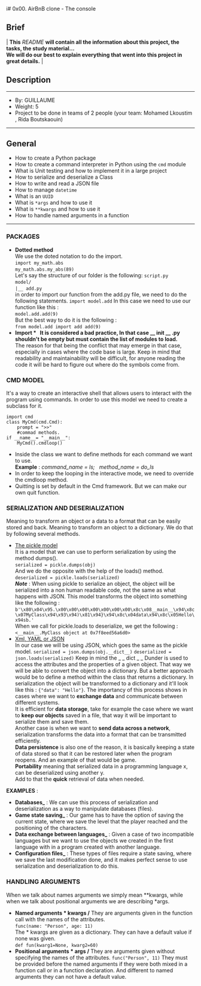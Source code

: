 i# 0x00. AirBnB clone - The console
## Brief
|  **This** _README_ **will contain all the information about this project, the tasks, the study material...<br>
We will do our best to explain everything that went into this project in great details.**  |
## Description
****
  -  By: GUILLAUME
  -  Weight: 5
  -  Project to be done in teams of 2 people (your team: Mohamed Lkoustim , Rida Boutskaouin)
****
## General
- How to create a Python package
- How to create a command interpreter in Python using the `cmd` module
- What is Unit testing and how to implement it in a large project
- How to serialize and deserialize a Class
- How to write and read a JSON file
- How to manage `datetime`
- What is an `UUID`
- What is `*args` and how to use it
- What is `**kwargs` and how to use it
- How to handle named arguments in a function
****
### PACKAGES
- **Dotted method**<br>
		We use the doted notation to do the import.<br>
			```import my_math.abs```<br>
			```my_math.abs.my_abs(89)```<br>
		Let's say the structure of our folder is the following:
			```script.py```<br>
			```model/```<br>
			```|__ add.py```<br>
		in order to import our function from the add.py file, we need to do the following statements.
			```import model.add```
		In this case we need to use our function like this :<br>
			```model.add.add(9)```<br>
		But the best way to do it is the following :<br>
			```from model.add import add
			add(9)```
- **Import * &nbsp;
		It is considered a bad practice, In that case __ init __ .py shouldn't be empty but must contain the list of modules to load.** <br>
		The reason for that being the conflict that may emerge in that case, especially in cases where the code base is large. Keep in mind that readability and maintainability will be difficult, for anyone reading the code it will be hard to figure out where do the symbols  come from.
### CMD MODEL
It's a way to create an interactive shell that allows users to interact with the program using commands.
In order to use this model we need to create a subclass for it.
```Py
import cmd
class MyCmd(cmd.Cmd):
	prompt = ">>"
	#commad methods.
if __name__= "__main__":
	MyCmd().cmdloop()
```
- Inside the class we want to define methods for each command we want to use.<br>
	**Example** : _command_name = ls; &nbsp; method_name = do_ls_<br>
- In order to keep the looping in the interactive mode, we need to override the cmdloop method.<br>
- Quitting is set by default in the Cmd framework. But we can make our own quit function.
### SERIALIZATION AND DESERIALIZATION
Meaning to transform an object or a data to a format that can be easily stored and back.
Meaning to transform an object to a dictionary.
We do that by following several methods.
- <u>The pickle model</u><br>
	It is a model that we can use to perform serialization by using the method dumps().<br>
	`serialized = pickle.dumps(obj)`<br>
	And we do the opposite with the help of the loads() method.<br>
	`deserialized = pickle.loads(serialized)`<br>
	<b>_Note_</b> : When using pickle to serialize an object, the object will be serialized into a non human readable code, not the same as what happens with JSON. This model transforms the object into something like the following :
	`b'\x80\x04\x95.\x00\x00\x00\x00\x00\x00\x00\x8c\x08__main__\x94\x8c\x07MyClass\x94\x93\x94)\x81\x94}\x94\x8c\x04data\x94\x8c\x05Hello\x94sb.'`<br>
	When we call for pickle.loads to deserialize, we get the following :<br>
	`<__main__.MyClass object at 0x7f8eed56a6d0>`
- <u>Xml, YAML or JSON</u><br>
	In our case we will be using JSON, which goes the same as the pickle model.
	`serialized = json.dumps(obj.__dict__)`
	`deserialized = json.loads(serialized)`
	Keep in mind the _ _ dict _ _ Dunder is used to access the attributes and the properties of a given object. That way we will be able to convert the object into a dictionary.
	But a better approach would be to define a method within the class that returns a dictionary.
	In serialization the object will be transformed to a dictionary and it'll look like this :
	`{"data": "Hello"}`.
The importancy of this process shows in cases where we want to **exchange data** and communicate between different systems.<br>
It is efficient for **data storage**, take for example the case where we want to **keep our objects** saved in a file, that way it will be important to serialize them and save them.<br>
Another case is when we want to **send data across a network**, serialization transforms the data into a format that can be transmitted efficiently.<br>
**Data persistence** is also one of the reason, it is basically keeping a state of data stored so that it can be restored later when the program reopens. And an example of that would be game.<br>
**Portability** meaning that serialized data in a programming language x, can be deserialized using another y.<br>
Add to that the **quick** retrieval of data when needed.<br>

**EXAMPLES** :
- **Databases_** : We can use this process of serialization and deserialization as a way to manipulate databases (files).<br>
- **Game state saving_** : Our game has to have the option of saving the current state, where we save the level that the player reached and the positioning of the characters.<br>
- **Data exchange between languages_** :  Given a case of two incompatible languages but we want to use the objects we created in the first language with in a program created with another language.<br>
- **Configuration files_** : These types of files require a state saving, where we save the last modification done, and it makes perfect sense to use serialization and deserialization to do this.
### HANDLING ARGUMENTS
When we talk about names arguments we simply mean **kwargs, while when we talk about positional arguments we are describing *args.
- **Named arguments * kwargs /**
	They are arguments given in the function call with the names of the attributes.<br>
	`func(name: "Person", age: 11)`<br>
	The * kwargs are given as a dictionary.
	They can have a default value if none was given.<br>
	`def fun(kwarg1=None, kwarg2=60)`<br>
- **Positional arguments * args /**
	They are arguments given without specifying the names of the attributes.
	`func("Person", 11)`
	They must be provided before the named arguments if they were both mixed in a function call or in a function declaration.
	And different to named arguments they can not have a default value.
